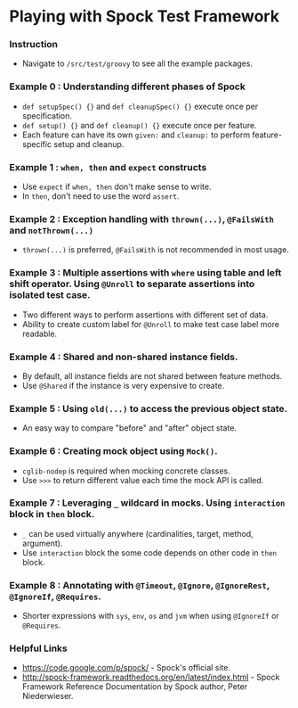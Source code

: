 # Playing with Spock Test Framework

### Instruction

* Navigate to `/src/test/groovy` to see all the example packages.

### Example 0 : Understanding different phases of Spock
* `def setupSpec() {}` and `def cleanupSpec() {}` execute once per specification.
* `def setup() {}` and `def cleanup() {}` execute once per feature.
* Each feature can have its own `given:` and `cleanup:` to perform feature-specific setup and cleanup.

### Example 1 : `when, then` and `expect` constructs

* Use `expect` if `when, then` don't make sense to write.
* In `then`, don't need to use the word `assert`.

### Example 2 : Exception handling with `thrown(...)`, `@FailsWith` and `notThrown(...)`

* `thrown(...)` is preferred, `@FailsWith` is not recommended in most usage.

### Example 3 : Multiple assertions with `where` using table and left shift operator. Using `@Unroll` to separate assertions into isolated test case.

* Two different ways to perform assertions with different set of data.
* Ability to create custom label for `@Unroll` to make test case label more readable.

### Example 4 : Shared and non-shared instance fields.

* By default, all instance fields are not shared between feature methods.
* Use `@Shared` if the instance is very expensive to create.

### Example 5 : Using `old(...)` to access the previous object state.

* An easy way to compare "before" and "after" object state.

### Example 6 : Creating mock object using `Mock()`.

* `cglib-nodep` is required when mocking concrete classes.
* Use `>>>` to return different value each time the mock API is called.

### Example 7 : Leveraging `_` wildcard in mocks. Using `interaction` block in `then` block.

* `_` can be used virtually anywhere (cardinalities, target, method, argument).
* Use `interaction` block the some code depends on other code in `then` block.

### Example 8 : Annotating with `@Timeout`, `@Ignore`, `@IgnoreRest`, `@IgnoreIf`, `@Requires`.

* Shorter expressions with `sys`, `env`, `os` and `jvm` when using `@IgnoreIf` or `@Requires`.
 
### Helpful Links

* https://code.google.com/p/spock/ - Spock's official site.
* http://spock-framework.readthedocs.org/en/latest/index.html - Spock Framework Reference Documentation by Spock author, Peter Niederwieser.